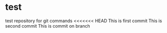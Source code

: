 # test
test repository for git commands
<<<<<<< HEAD
This is first commit
This is second commit
This is commit on branch
